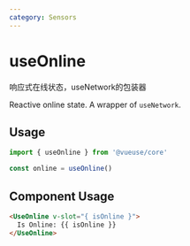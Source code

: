 ```yaml
---
category: Sensors
---
```


# useOnline

响应式在线状态，useNetwork的包装器

Reactive online state. A wrapper of `useNetwork`.

## Usage

```js
import { useOnline } from '@vueuse/core'

const online = useOnline()
```

## Component Usage
```html
<UseOnline v-slot="{ isOnline }">
  Is Online: {{ isOnline }}
</UseOnline>
```
